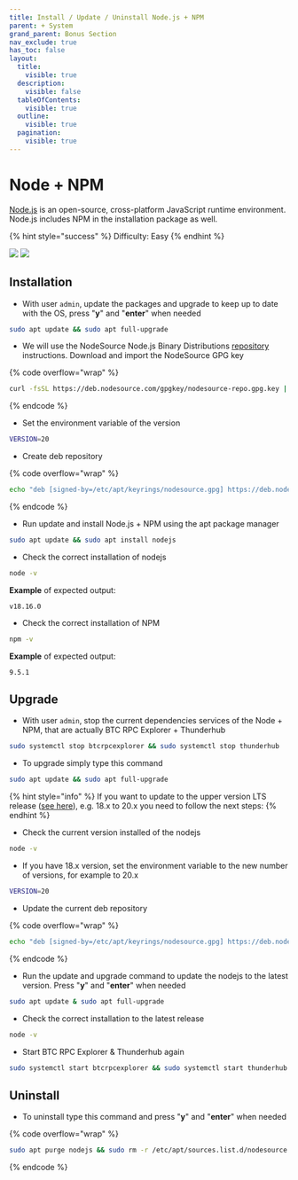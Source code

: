 ```yaml
---
title: Install / Update / Uninstall Node.js + NPM
parent: + System
grand_parent: Bonus Section
nav_exclude: true
has_toc: false
layout:
  title:
    visible: true
  description:
    visible: false
  tableOfContents:
    visible: true
  outline:
    visible: true
  pagination:
    visible: true
---
```


# Node + NPM

[Node.js](https://nodejs.org) is an open-source, cross-platform JavaScript runtime environment. Node.js includes NPM in the installation package as well.

{% hint style="success" %}
Difficulty: Easy
{% endhint %}

![](../../images/nodejs-logo.png) ![](../../images/npm-logo.png)

## Installation

* With user `admin`, update the packages and upgrade to keep up to date with the OS, press "**y**" and "**enter**" when needed

```bash
sudo apt update && sudo apt full-upgrade
```

* We will use the NodeSource Node.js Binary Distributions [repository](https://github.com/nodesource/distributions) instructions. Download and import the NodeSource GPG key

{% code overflow="wrap" %}
```sh
curl -fsSL https://deb.nodesource.com/gpgkey/nodesource-repo.gpg.key | sudo gpg --dearmor -o /etc/apt/keyrings/nodesource.gpg
```
{% endcode %}

* Set the environment variable of the version

```bash
VERSION=20
```

* Create deb repository

{% code overflow="wrap" %}
```bash
echo "deb [signed-by=/etc/apt/keyrings/nodesource.gpg] https://deb.nodesource.com/node_$VERSION.x nodistro main" | sudo tee /etc/apt/sources.list.d/nodesource.list
```
{% endcode %}

* Run update and install Node.js + NPM using the apt package manager

```sh
sudo apt update && sudo apt install nodejs
```

* Check the correct installation of nodejs

```sh
node -v
```

**Example** of expected output:

```
v18.16.0
```

* Check the correct installation of NPM

```sh
npm -v
```

**Example** of expected output:

```
9.5.1
```

## Upgrade

* With user `admin`, stop the current dependencies services of the Node + NPM, that are actually BTC RPC Explorer + Thunderhub

```bash
sudo systemctl stop btcrpcexplorer && sudo systemctl stop thunderhub
```

* To upgrade simply type this command

```sh
sudo apt update && sudo apt full-upgrade
```

{% hint style="info" %}
If you want to update to the upper version LTS release ([see here](https://nodejs.org/en/download)), e.g. 18.x to 20.x you need to follow the next steps:
{% endhint %}

* Check the current version installed of the nodejs

```bash
node -v
```

* If you have 18.x version, set the environment variable to the new number of versions, for example to 20.x

```bash
VERSION=20
```

* Update the current deb repository

{% code overflow="wrap" %}
```bash
echo "deb [signed-by=/etc/apt/keyrings/nodesource.gpg] https://deb.nodesource.com/node_$VERSION.x nodistro main" | sudo tee /etc/apt/sources.list.d/nodesource.list
```
{% endcode %}

* Run the update and upgrade command to update the nodejs to the latest version. Press "**y**" and "**enter**" when needed

```bash
sudo apt update & sudo apt full-upgrade
```

* Check the correct installation to the latest release

```bash
node -v
```

* Start BTC RPC Explorer & Thunderhub again

```bash
sudo systemctl start btcrpcexplorer && sudo systemctl start thunderhub
```

## Uninstall

* To uninstall type this command and press "**y**" and "**enter**" when needed

{% code overflow="wrap" %}
```sh
sudo apt purge nodejs && sudo rm -r /etc/apt/sources.list.d/nodesource.list && sudo rm -r /etc/apt/keyrings/nodesource.gpg
```
{% endcode %}
